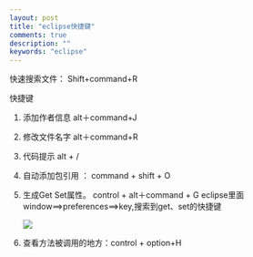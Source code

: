 ```yaml
---
layout: post
title: "eclipse快捷键"
comments: true
description: ""
keywords: "eclipse"
---
```



快速搜索文件： Shift+command+R

快捷键
1.  添加作者信息   alt＋command+J
2.  修改文件名字  alt＋command+R
3.  代码提示 alt + /
4.  自动添加包引用 ： command + shift + O
5.  生成Get Set属性。    control + alt＋command + G
     eclipse里面 window==>preferences==>key,搜索到get、set的快捷键
     
     ![](http://ww2.sinaimg.cn/mw690/6314d064gw1f7t69w56toj21880modoh.jpg)
6. 查看方法被调用的地方：control + option+H
